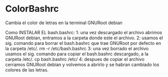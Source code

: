 # ColorBashrc
Cambia el color de letras en la terminal GNURoot debian

Como INSTALAR EL bash.bashrc:
1: una vez descargado el archivo abrimos GNURoot debian, entramos a la carpeta donde este el archivo.
2: usamos el sig. comando para borrar el bash.bashrc que trae GNURoot por defecto en la carpeta /etc/.
  rm -r /etc/bash.bashrc
3: una vez borrado el archivo usamos el sig. comando para copiar el bash.bashrc descargado, a la carpeta /etc/.
  cp bash.bashrc /etc/
4: despues de copiar el archivo cerramos GNURoot debian y volvemos a abrirlo y se habran cambiado los colores de las letras.
